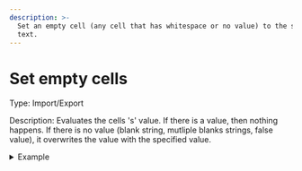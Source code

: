 ```yaml
---
description: >-
  Set an empty cell (any cell that has whitespace or no value) to the specified
  text.
---
```


# Set empty cells

Type: Import/Export

Description: Evaluates the cells 's' value. If there is a value, then nothing happens. If there is no value (blank string, mutliple blanks strings, false value), it overwrites the value with the specified value.

<details>

<summary>Example</summary>

* Cell value is empty
* Rule value: Description
* Result: Description

</details>
